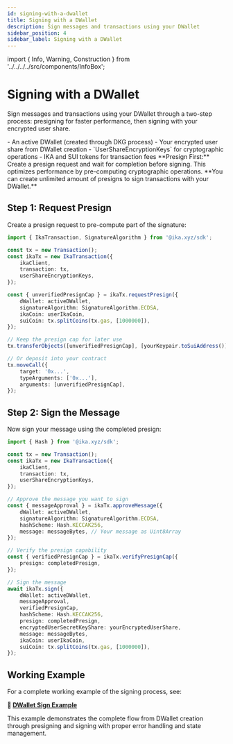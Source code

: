 ```yaml
---
id: signing-with-a-dwallet
title: Signing with a DWallet
description: Sign messages and transactions using your DWallet
sidebar_position: 4
sidebar_label: Signing with a DWallet
---
```


import { Info, Warning, Construction } from '../../../../src/components/InfoBox';

# Signing with a DWallet

<Construction />

Sign messages and transactions using your DWallet through a two-step process: presigning for faster performance, then signing with your encrypted user share.

<Info title="Prerequisites">
- An active DWallet (created through DKG process)
- Your encrypted user share from DWallet creation
- `UserShareEncryptionKeys` for cryptographic operations
- IKA and SUI tokens for transaction fees
</Info>

<Warning title="Two-Step Process">
**Presign First:** Create a presign request and wait for completion before signing. This optimizes performance by pre-computing cryptographic operations. **You can create unlimited amount of presigns to sign transactions with your DWallet.**
</Warning>

## Step 1: Request Presign

Create a presign request to pre-compute part of the signature:

```typescript
import { IkaTransaction, SignatureAlgorithm } from '@ika.xyz/sdk';

const tx = new Transaction();
const ikaTx = new IkaTransaction({
	ikaClient,
	transaction: tx,
	userShareEncryptionKeys,
});

const { unverifiedPresignCap } = ikaTx.requestPresign({
	dWallet: activeDWallet,
	signatureAlgorithm: SignatureAlgorithm.ECDSA,
	ikaCoin: userIkaCoin,
	suiCoin: tx.splitCoins(tx.gas, [1000000]),
});

// Keep the presign cap for later use
tx.transferObjects([unverifiedPresignCap], [yourKeypair.toSuiAddress()]);

// Or deposit into your contract
tx.moveCall({
	target: '0x...',
	typeArguments: ['0x...'],
	arguments: [unverifiedPresignCap],
});
```

## Step 2: Sign the Message

Now sign your message using the completed presign:

```typescript
import { Hash } from '@ika.xyz/sdk';

const tx = new Transaction();
const ikaTx = new IkaTransaction({
	ikaClient,
	transaction: tx,
	userShareEncryptionKeys,
});

// Approve the message you want to sign
const { messageApproval } = ikaTx.approveMessage({
	dWallet: activeDWallet,
	signatureAlgorithm: SignatureAlgorithm.ECDSA,
	hashScheme: Hash.KECCAK256,
	message: messageBytes, // Your message as Uint8Array
});

// Verify the presign capability
const { verifiedPresignCap } = ikaTx.verifyPresignCap({
	presign: completedPresign,
});

// Sign the message
await ikaTx.sign({
	dWallet: activeDWallet,
	messageApproval,
	verifiedPresignCap,
	hashScheme: Hash.KECCAK256,
	presign: completedPresign,
	encryptedUserSecretKeyShare: yourEncryptedUserShare,
	message: messageBytes,
	ikaCoin: userIkaCoin,
	suiCoin: tx.splitCoins(tx.gas, [1000000]),
});
```

## Working Example

For a complete working example of the signing process, see:

**📄 [DWallet Sign Example](https://github.com/dwallet-labs/ika/blob/main/sdk/typescript/examples/zero-trust-dwallet/dwallet-sign.ts)**

This example demonstrates the complete flow from DWallet creation through presigning and signing with proper error handling and state management.

